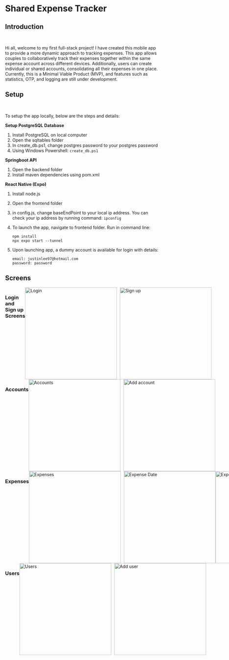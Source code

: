 <h1>Shared Expense Tracker</h1>
<h2>Introduction</h2>
<br>

Hi all, welcome to my first full-stack project! I have created this mobile app to provide a more dynamic approach to tracking expenses. This app allows couples to collaboratively track their expenses together within the same expense account across different devices. Additionally, users can create individual or shared accounts, consolidating all their expenses in one place. Currently, this is a Minimal Viable Product (MVP), and features such as statistics, OTP, and logging are still under development.

<h2>Setup</h2>
<br>

To setup the app locally, below are the steps and details:

**Setup PostgreSQL Database**

1. Install PostgreSQL on local computer
2. Open the sqltables folder
3. In create_db.ps1, change postgres password to your postgres password
4. Using Windows Powershell:
   ```create_db.ps1```

**Springboot API**

1. Open the backend folder
2. Install maven dependencies using pom.xml

**React Native (Expo)**

1. Install node.js
2. Open the frontend folder
3. in config.js, change baseEndPoint to your local ip address. You can check your ip address by running command:
   ```ipconfig```
   
4. To launch the app, navigate to frontend folder. Run in command line:
   <pre><code>npm install
   npx expo start --tunnel</code></pre>
5. Upon launching app, a dummy account is available for login with details:
   <pre><code>email: justinlee97@hotmail.com
   password: password</code></pre>

<h2>Screens</h2>

<div style="display: flex;">
   <h3>Login and Sign up Screens</h3>
   <br>
  <img src="https://github.com/user-attachments/assets/33af02da-c754-482a-b843-a4acf2d9333a" alt="Login" width="300" style="margin-right: 10px;"/>
  <img src="https://github.com/user-attachments/assets/1c9de369-a1cf-4dac-90dd-a3e3931de851" alt="Sign up" width="300"/>
</div>

<div style="display: flex;">
   <h3>Accounts</h3>
   <br>
  <img src="https://github.com/user-attachments/assets/4184569c-a473-448a-89ee-4f17d4e9bdc9" alt="Accounts" width="300" style="margin-right: 10px;"/>
  <img src="https://github.com/user-attachments/assets/718248ff-49e3-40d3-8839-3759326a57ea" alt="Add account" width="300"/>
</div>

<div style="display: flex;">
   <h3>Expenses</h3>
   <br>
  <img src="https://github.com/user-attachments/assets/fdaa24e0-2efa-4595-a754-3f3f26f1f9a6" alt="Expenses" width="300" style="margin-right: 10px;"/>
  <img src="https://github.com/user-attachments/assets/4818b850-760b-4dd2-9e2b-a6711b01aa1f" alt="Expense Date" width="300"/>
   <img src="https://github.com/user-attachments/assets/39c528f1-5701-431f-bd32-9ada608fdf2b" alt="Expense August" width="300"/>
   <img src="https://github.com/user-attachments/assets/3debbd5a-3475-4c45-80a9-38b4baf61458" alt="Add Expense" width="300"/>
   <img src="https://github.com/user-attachments/assets/ee7c5989-156c-452a-8527-dfc58b18eebc" alt="Edit Expense" width="300"/>
   <img src="https://github.com/user-attachments/assets/367c3ade-7efa-4375-ad92-1aa80d202b27" alt="Delete Expense" width="300"/>
</div>

<div style="display: flex;">
   <h3>Users</h3>
   <br>
  <img src="https://github.com/user-attachments/assets/2fc66582-2515-4c4a-a64b-0b8b038d9a59" alt="Users" width="300" style="margin-right: 10px;"/>
  <img src="https://github.com/user-attachments/assets/75d212dc-c989-48aa-9e8d-e0eb535e4651" alt="Add user" width="300"/>
</div>
